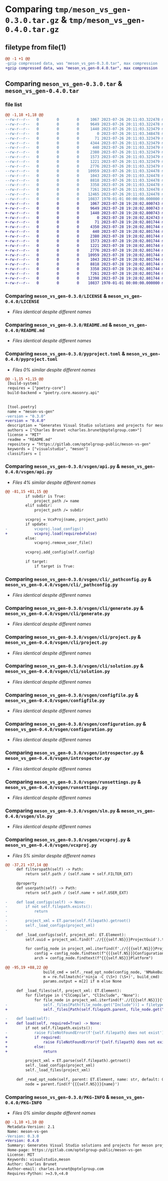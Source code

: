 # Comparing `tmp/meson_vs_gen-0.3.0.tar.gz` & `tmp/meson_vs_gen-0.4.0.tar.gz`

## filetype from file(1)

```diff
@@ -1 +1 @@
-gzip compressed data, was "meson_vs_gen-0.3.0.tar", max compression
+gzip compressed data, was "meson_vs_gen-0.4.0.tar", max compression
```

## Comparing `meson_vs_gen-0.3.0.tar` & `meson_vs_gen-0.4.0.tar`

### file list

```diff
@@ -1,18 +1,18 @@
--rw-r--r--   0        0        0     1067 2023-07-26 20:11:03.322478 meson_vs_gen-0.3.0/LICENSE
--rw-r--r--   0        0        0     9649 2023-07-26 20:11:03.322478 meson_vs_gen-0.3.0/README.md
--rw-r--r--   0        0        0     1440 2023-07-26 20:11:03.323479 meson_vs_gen-0.3.0/pyproject.toml
--rw-r--r--   0        0        0        0 2023-07-26 20:11:03.348478 meson_vs_gen-0.3.0/vsgen/__init__.py
--rw-r--r--   0        0        0       71 2023-07-26 20:11:03.323479 meson_vs_gen-0.3.0/vsgen/__main__.py
--rw-r--r--   0        0        0     4344 2023-07-26 20:11:03.323479 meson_vs_gen-0.3.0/vsgen/api.py
--rw-r--r--   0        0        0      440 2023-07-26 20:11:03.323479 meson_vs_gen-0.3.0/vsgen/cli/__init__.py
--rw-r--r--   0        0        0     2380 2023-07-26 20:11:03.323479 meson_vs_gen-0.3.0/vsgen/cli/_pathconfig.py
--rw-r--r--   0        0        0     1573 2023-07-26 20:11:03.323479 meson_vs_gen-0.3.0/vsgen/cli/generate.py
--rw-r--r--   0        0        0     1221 2023-07-26 20:11:03.323479 meson_vs_gen-0.3.0/vsgen/cli/project.py
--rw-r--r--   0        0        0     2776 2023-07-26 20:11:03.323479 meson_vs_gen-0.3.0/vsgen/cli/solution.py
--rw-r--r--   0        0        0    10959 2023-07-26 20:11:03.324478 meson_vs_gen-0.3.0/vsgen/configfile.py
--rw-r--r--   0        0        0     1043 2023-07-26 20:11:03.324478 meson_vs_gen-0.3.0/vsgen/configuration.py
--rw-r--r--   0        0        0     8818 2023-07-26 20:11:03.324478 meson_vs_gen-0.3.0/vsgen/introspector.py
--rw-r--r--   0        0        0     3358 2023-07-26 20:11:03.324478 meson_vs_gen-0.3.0/vsgen/runsettings.py
--rw-r--r--   0        0        0     7261 2023-07-26 20:11:03.324478 meson_vs_gen-0.3.0/vsgen/sln.py
--rw-r--r--   0        0        0    12465 2023-07-26 20:11:03.324478 meson_vs_gen-0.3.0/vsgen/vcxproj.py
--rw-r--r--   0        0        0    10837 1970-01-01 00:00:00.000000 meson_vs_gen-0.3.0/PKG-INFO
+-rw-r--r--   0        0        0     1067 2023-07-28 19:28:02.800743 meson_vs_gen-0.4.0/LICENSE
+-rw-r--r--   0        0        0     9649 2023-07-28 19:28:02.800743 meson_vs_gen-0.4.0/README.md
+-rw-r--r--   0        0        0     1440 2023-07-28 19:28:02.800743 meson_vs_gen-0.4.0/pyproject.toml
+-rw-r--r--   0        0        0        0 2023-07-28 19:28:02.824743 meson_vs_gen-0.4.0/vsgen/__init__.py
+-rw-r--r--   0        0        0       71 2023-07-28 19:28:02.801744 meson_vs_gen-0.4.0/vsgen/__main__.py
+-rw-r--r--   0        0        0     4350 2023-07-28 19:28:02.801744 meson_vs_gen-0.4.0/vsgen/api.py
+-rw-r--r--   0        0        0      440 2023-07-28 19:28:02.801744 meson_vs_gen-0.4.0/vsgen/cli/__init__.py
+-rw-r--r--   0        0        0     2380 2023-07-28 19:28:02.801744 meson_vs_gen-0.4.0/vsgen/cli/_pathconfig.py
+-rw-r--r--   0        0        0     1573 2023-07-28 19:28:02.801744 meson_vs_gen-0.4.0/vsgen/cli/generate.py
+-rw-r--r--   0        0        0     1221 2023-07-28 19:28:02.801744 meson_vs_gen-0.4.0/vsgen/cli/project.py
+-rw-r--r--   0        0        0     2776 2023-07-28 19:28:02.801744 meson_vs_gen-0.4.0/vsgen/cli/solution.py
+-rw-r--r--   0        0        0    10959 2023-07-28 19:28:02.801744 meson_vs_gen-0.4.0/vsgen/configfile.py
+-rw-r--r--   0        0        0     1043 2023-07-28 19:28:02.801744 meson_vs_gen-0.4.0/vsgen/configuration.py
+-rw-r--r--   0        0        0     8818 2023-07-28 19:28:02.801744 meson_vs_gen-0.4.0/vsgen/introspector.py
+-rw-r--r--   0        0        0     3358 2023-07-28 19:28:02.801744 meson_vs_gen-0.4.0/vsgen/runsettings.py
+-rw-r--r--   0        0        0     7261 2023-07-28 19:28:02.801744 meson_vs_gen-0.4.0/vsgen/sln.py
+-rw-r--r--   0        0        0    12398 2023-07-28 19:28:02.801744 meson_vs_gen-0.4.0/vsgen/vcxproj.py
+-rw-r--r--   0        0        0    10837 1970-01-01 00:00:00.000000 meson_vs_gen-0.4.0/PKG-INFO
```

### Comparing `meson_vs_gen-0.3.0/LICENSE` & `meson_vs_gen-0.4.0/LICENSE`

 * *Files identical despite different names*

### Comparing `meson_vs_gen-0.3.0/README.md` & `meson_vs_gen-0.4.0/README.md`

 * *Files identical despite different names*

### Comparing `meson_vs_gen-0.3.0/pyproject.toml` & `meson_vs_gen-0.4.0/pyproject.toml`

 * *Files 0% similar despite different names*

```diff
@@ -1,15 +1,15 @@
 [build-system]
 requires = ["poetry-core"]
 build-backend = "poetry.core.masonry.api"
 
 
 [tool.poetry]
 name = "meson-vs-gen"
-version = "0.3.0"
+version = "0.4.0"
 description = "Generates Visual Studio solutions and projects for meson projects"
 authors = ["Charles Brunet <charles.brunet@optelgroup.com>"]
 license = "MIT"
 readme = "README.md"
 repository = "https://gitlab.com/optelgroup-public/meson-vs-gen"
 keywords = ["visualstudio", "meson"]
 classifiers = [
```

### Comparing `meson_vs_gen-0.3.0/vsgen/api.py` & `meson_vs_gen-0.4.0/vsgen/api.py`

 * *Files 4% similar despite different names*

```diff
@@ -81,15 +81,15 @@
         if subdir is True:
             project_path /= name
         elif subdir:
             project_path /= subdir
 
         vcxproj = VcxProj(name, project_path)
         if update:
-            vcxproj.load_configs()
+            vcxproj.load(required=False)
         else:
             vcxproj.remove_user_file()
 
         vcxproj.add_config(self.config)
 
         if target:
             if target is True:
```

### Comparing `meson_vs_gen-0.3.0/vsgen/cli/_pathconfig.py` & `meson_vs_gen-0.4.0/vsgen/cli/_pathconfig.py`

 * *Files identical despite different names*

### Comparing `meson_vs_gen-0.3.0/vsgen/cli/generate.py` & `meson_vs_gen-0.4.0/vsgen/cli/generate.py`

 * *Files identical despite different names*

### Comparing `meson_vs_gen-0.3.0/vsgen/cli/project.py` & `meson_vs_gen-0.4.0/vsgen/cli/project.py`

 * *Files identical despite different names*

### Comparing `meson_vs_gen-0.3.0/vsgen/cli/solution.py` & `meson_vs_gen-0.4.0/vsgen/cli/solution.py`

 * *Files identical despite different names*

### Comparing `meson_vs_gen-0.3.0/vsgen/configfile.py` & `meson_vs_gen-0.4.0/vsgen/configfile.py`

 * *Files identical despite different names*

### Comparing `meson_vs_gen-0.3.0/vsgen/configuration.py` & `meson_vs_gen-0.4.0/vsgen/configuration.py`

 * *Files identical despite different names*

### Comparing `meson_vs_gen-0.3.0/vsgen/introspector.py` & `meson_vs_gen-0.4.0/vsgen/introspector.py`

 * *Files identical despite different names*

### Comparing `meson_vs_gen-0.3.0/vsgen/runsettings.py` & `meson_vs_gen-0.4.0/vsgen/runsettings.py`

 * *Files identical despite different names*

### Comparing `meson_vs_gen-0.3.0/vsgen/sln.py` & `meson_vs_gen-0.4.0/vsgen/sln.py`

 * *Files identical despite different names*

### Comparing `meson_vs_gen-0.3.0/vsgen/vcxproj.py` & `meson_vs_gen-0.4.0/vsgen/vcxproj.py`

 * *Files 5% similar despite different names*

```diff
@@ -37,21 +37,14 @@
     def filterspath(self) -> Path:
         return self.path / (self.name + self.FILTER_EXT)
 
     @property
     def userpath(self) -> Path:
         return self.path / (self.name + self.USER_EXT)
 
-    def load_configs(self) -> None:
-        if not self.filepath.exists():
-            return
-
-        project_xml = ET.parse(self.filepath).getroot()
-        self._load_configs(project_xml)
-
     def _load_configs(self, project_xml: ET.Element):
         self.uuid = project_xml.find(f'.//{{{self.NS}}}ProjectGuid').text
 
         for config_node in project_xml.iterfind(f'.//{{{self.NS}}}ProjectConfiguration'):
             config = config_node.findtext(f"{{{self.NS}}}Configuration")
             arch = config_node.findtext(f"{{{self.NS}}}Platform")
 
@@ -95,19 +88,22 @@
                 build_cmd = self._read_opt_node(config_node, 'NMakeBuildCommandLine', '')
                 m = re.fullmatch(r'ninja -C (\S+) (\S+)', build_cmd)
                 params.output = m[2] if m else None
 
     def _load_files(self, project_xml: ET.Element):
         for filetype in ("ClCompile", "ClInclude", "None"):
             for file_node in project_xml.iterfind(f'.//{{{self.NS}}}{filetype}'):
-                self._files[Path(file_node.get("Include"))] = filetype
+                self._files[Path(self.filepath.parent, file_node.get("Include")).resolve()] = filetype
 
-    def load(self):
+    def load(self, required=True) -> None:
         if not self.filepath.exists():
-            raise FileNotFoundError(f'{self.filepath} does not exist')
+            if required:
+                raise FileNotFoundError(f'{self.filepath} does not exist')
+            else:
+                return
 
         project_xml = ET.parse(self.filepath).getroot()
         self._load_configs(project_xml)
         self._load_files(project_xml)
 
     def _read_opt_node(self, parent: ET.Element, name: str, default: Optional[str] = None) -> str | None:
         node = parent.find(f'{{{self.NS}}}{name}')
```

### Comparing `meson_vs_gen-0.3.0/PKG-INFO` & `meson_vs_gen-0.4.0/PKG-INFO`

 * *Files 0% similar despite different names*

```diff
@@ -1,10 +1,10 @@
 Metadata-Version: 2.1
 Name: meson-vs-gen
-Version: 0.3.0
+Version: 0.4.0
 Summary: Generates Visual Studio solutions and projects for meson projects
 Home-page: https://gitlab.com/optelgroup-public/meson-vs-gen
 License: MIT
 Keywords: visualstudio,meson
 Author: Charles Brunet
 Author-email: charles.brunet@optelgroup.com
 Requires-Python: >=3.9,<4.0
```

